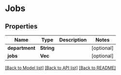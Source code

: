 # Jobs

## Properties

Name | Type | Description | Notes
------------ | ------------- | ------------- | -------------
**department** | **String** |  | [optional] 
**jobs** | **Vec<String>** |  | [optional] 

[[Back to Model list]](../README.md#documentation-for-models) [[Back to API list]](../README.md#documentation-for-api-endpoints) [[Back to README]](../README.md)


